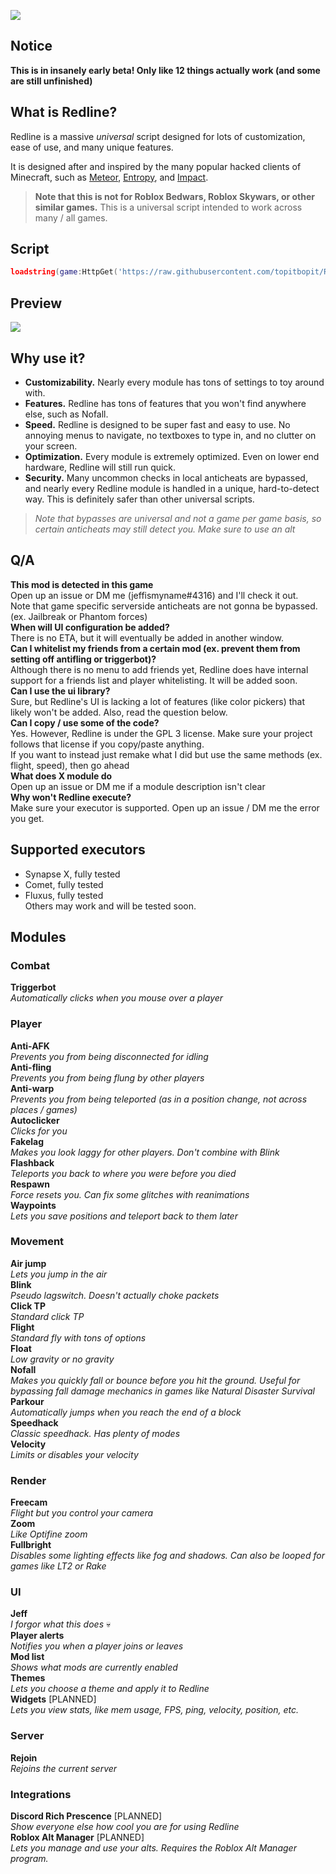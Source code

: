 ![](https://cdn.discordapp.com/attachments/917914099759849482/940857063733612584/banner.png)

## Notice
**This is in insanely early beta! Only like 12 things actually work (and some are still unfinished)**  

## What is Redline?
Redline is a massive *universal* script designed for lots of customization, ease of use, and many unique features. 

It is designed after and inspired by the many popular hacked clients of Minecraft, such as [Meteor](https://meteorclient.com/), [Entropy](https://entropy.club), and [Impact](https://impactclient.net/).   

>**Note that this is not for Roblox Bedwars, Roblox Skywars, or other similar games.** This is a universal script intended to work across many / all games.

## Script
```lua
loadstring(game:HttpGet('https://raw.githubusercontent.com/topitbopit/Redline/main/loader.lua'), 'redline is pretty epic')()
```

## Preview
![](https://cdn.discordapp.com/attachments/917914099759849482/942695408575057940/themes.png)

## Why use it?
- **Customizability.** Nearly every module has tons of settings to toy around with.  
- **Features.** Redline has tons of features that you won't find anywhere else, such as Nofall.  
- **Speed.** Redline is designed to be super fast and easy to use. No annoying menus to navigate, no textboxes to type in, and no clutter on your screen.  
- **Optimization.** Every module is extremely optimized. Even on lower end hardware, Redline will still run quick.  
- **Security.** Many uncommon checks in local anticheats are bypassed, and nearly every Redline module is handled in a unique, hard-to-detect way. This is definitely safer than other universal scripts.  
>*Note that bypasses are universal and not a game per game basis, so certain anticheats may still detect you. Make sure to use an alt*

## Q/A
**This mod is detected in this game**   
Open up an issue or DM me (jeffismyname#4316) and I'll check it out.  
Note that game specific serverside anticheats are not gonna be bypassed. (ex. Jailbreak or Phantom forces)  
**When will UI configuration be added?**    
There is no ETA, but it will eventually be added in another window.   
**Can I whitelist my friends from a certain mod (ex. prevent them from setting off antifling or triggerbot)?**  
Although there is no menu to add friends yet, Redline does have internal support for a friends list and player whitelisting. It will be added soon.    
**Can I use the ui library?**   
Sure, but Redline's UI is lacking a lot of features (like color pickers) that likely won't be added. Also, read the question below.   
**Can I copy / use some of the code?**   
Yes. However, Redline is under the GPL 3 license. Make sure your project follows that license if you copy/paste anything.    
If you want to instead just remake what I did but use the same methods (ex. flight, speed), then go ahead     
**What does X module do**    
Open up an issue or DM me if a module description isn't clear   
**Why won't Redline execute?**  
Make sure your executor is supported. Open up an issue / DM me the error you get.   

## Supported executors  
- Synapse X, fully tested   
- Comet, fully tested  
- Fluxus, fully tested  
Others may work and will be tested soon.   
  

## Modules   
  
### Combat
**Triggerbot**  
*Automatically clicks when you mouse over a player*  

### Player  
**Anti-AFK**    
*Prevents you from being disconnected for idling*  
**Anti-fling**  
*Prevents you from being flung by other players*  
**Anti-warp**   
*Prevents you from being teleported (as in a position change, not across places / games)*  
**Autoclicker**   
*Clicks for you*   
**Fakelag**   
*Makes you look laggy for other players. Don't combine with Blink*   
**Flashback**    
*Teleports you back to where you were before you died*  
**Respawn**    
*Force resets you. Can fix some glitches with reanimations*  
**Waypoints**   
*Lets you save positions and teleport back to them later*   


### Movement  
**Air jump**     
*Lets you jump in the air*   
**Blink**   
*Pseudo lagswitch. Doesn't actually choke packets*   
**Click TP**     
*Standard click TP*  
**Flight**     
*Standard fly with tons of options*  
**Float**    
*Low gravity or no gravity*  
**Nofall**  
*Makes you quickly fall or bounce before you hit the ground. Useful for bypassing fall damage mechanics in games like Natural Disaster Survival*  
**Parkour**    
*Automatically jumps when you reach the end of a block*  
**Speedhack**      
*Classic speedhack. Has plenty of modes*    
**Velocity**     
*Limits or disables your velocity*  
  
### Render   
**Freecam**   
*Flight but you control your camera*  
**Zoom**  
*Like Optifine zoom*  
**Fullbright**   
*Disables some lighting effects like fog and shadows. Can also be looped for games like LT2 or Rake*   
  
  
### UI  
**Jeff**   
*I forgor what this does* :skull:  
**Player alerts**  
*Notifies you when a player joins or leaves*   
**Mod list**     
*Shows what mods are currently enabled*   
**Themes**  
*Lets you choose a theme and apply it to Redline*  
**Widgets** [PLANNED]  
*Lets you view stats, like mem usage, FPS, ping, velocity, position, etc.*  
  

### Server   
**Rejoin**  
*Rejoins the current server*   


### Integrations  
**Discord Rich Prescence**  [PLANNED]   
*Show everyone else how cool you are for using Redline*  
**Roblox Alt Manager**  [PLANNED]    
*Lets you manage and use your alts. Requires the Roblox Alt Manager program.*  
    
